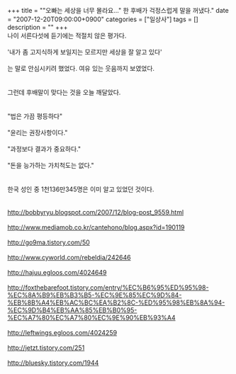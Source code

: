 +++
title = "\"오빠는 세상을 너무 몰라요...\" 한 후배가 걱정스럽게 말을 꺼냈다."
date = "2007-12-20T09:00:00+0900"
categories = ["일상사"]
tags = []
description = ""
+++
<span class="copyright_entry" style="display:block;" title="&quot;오빠는 세상을 너무 몰라요...&quot; 한 후배가 걱정스럽게 말을 꺼냈다.@@**@@http://shed.egloos.com/1685361"></span>나이 서른다섯에 듣기에는 적절치 않은 평가다.
<br>
<br>'내가 좀 고지식하게 보일지는 모르지만 세상을 잘 알고 있다'
<br>
<br>는 말로 안심시키려 했었다. 여유 있는 웃음까지 보였었다.
<br>
<br>
<br>그런데 후배말이 맞다는 것을 오늘 깨달았다.
<br>
<br>
<br>"법은 가끔 평등하다"
<br>
<br>"윤리는 권장사항이다."
<br>
<br>"과정보다 결과가 중요하다."
<br>
<br>"돈을 능가하는 가치척도는 없다."
<br>
<br>
<br>한국 성인 중 1천136만345명은 이미 알고 있었던 것이다.
<br>
<br>
<br>http://bobbyryu.blogspot.com/2007/12/blog-post_9559.html
<br>
<br>http://www.mediamob.co.kr/cantehono/blog.aspx?id=190119
<br>
<br>http://go9ma.tistory.com/50
<br>
<br>http://www.cyworld.com/rebeldia/242646
<br>
<br>http://hajuu.egloos.com/4024649
<br>
<br>http://foxthebarefoot.tistory.com/entry/%EC%B6%95%ED%95%98-%EC%8A%B9%EB%B3%B5-%EC%9E%85%EC%9D%84-%EB%8B%A4%EB%AC%BC%EA%B2%8C-%ED%95%98%EB%8A%94-%EC%9D%B4%EB%AA%85%EB%B0%95-%EC%A7%80%EC%A7%80%EC%9E%90%EB%93%A4
<br>
<br>http://leftwings.egloos.com/4024259
<br>
<br>http://jetzt.tistory.com/251
<br>
<br>http://bluesky.tistory.com/1944
<br> 
<!--
       <rdf:RDF xmlns:rdf="http://www.w3.org/1999/02/22-rdf-syntax-ns#"
		    xmlns:dc="http://purl.org/dc/elements/1.1/"
		    xmlns:trackback="http://madskills.com/public/xml/rss/module/trackback/">
       <rdf:Description
	        rdf:about="http://shed.egloos.com/1685361"
	        dc:identifier="http://shed.egloos.com/1685361"
	        dc:title="&quot;오빠는 세상을 너무 몰라요...&quot; 한 후배가 걱정스럽게 말을 꺼냈다."
	        trackback:ping="http://shed.egloos.com/tb/1685361"/>
       </rdf:RDF>
       -->

<ul></ul>